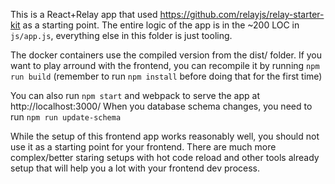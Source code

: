 This is a React+Relay app that used https://github.com/relayjs/relay-starter-kit as a starting point.
The entire logic of the app is in the ~200 LOC in `js/app.js`, everything else in this folder is just tooling.

The docker containers use the compiled version from the dist/ folder.
If you want to play arround with the frontend, you can recompile it by running
`npm run build` (remember to run `npm install` before doing that for the first time)

You can also run `npm start` and webpack to serve the app at http://localhost:3000/
When you database schema changes, you need to run `npm run update-schema`

While the setup of this frontend app works reasonably well, you should not use it as a starting point for your frontend.
There are much more complex/better staring setups with hot code reload and other tools already setup that will help you a lot
with your frontend dev process.
